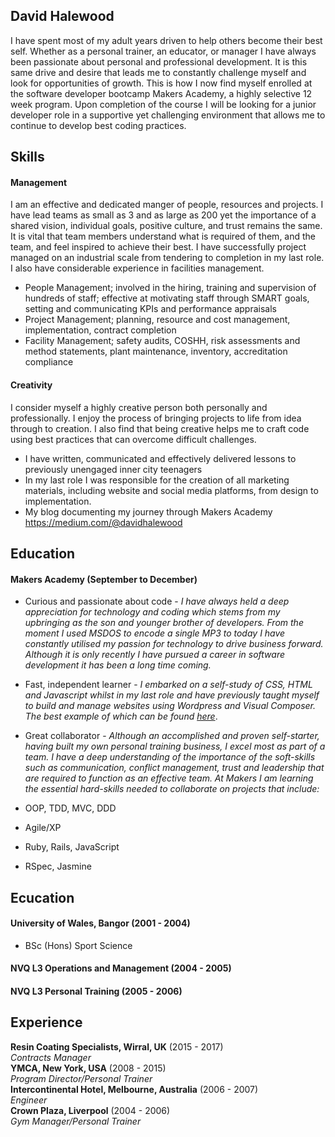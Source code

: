 ## David Halewood

I have spent most of my adult years driven to help others become their best self. Whether as a personal trainer, an educator, or manager I have always been passionate about personal and professional development. It is this same drive and desire that leads me to constantly challenge myself and look for opportunities of growth. This is how I now find myself enrolled at the software developer bootcamp Makers Academy, a highly selective 12 week program. Upon completion of the course I will be looking for a junior developer role in a supportive yet challenging environment that allows me to continue to develop best coding practices.

## Skills

#### Management

I am an effective and dedicated manger of people, resources and projects. I have lead teams as small as 3 and as large as 200 yet the importance of a shared vision, individual goals, positive culture, and trust remains the same. It is vital that team members understand what is required of them, and the team, and feel inspired to achieve their best. I have successfully project managed on an industrial scale from tendering to completion in my last role. I also have considerable experience in facilities management.

- People Management; involved in the hiring, training and supervision of hundreds of staff; effective at motivating staff through SMART goals, setting and communicating KPIs and performance appraisals
- Project Management; planning, resource and cost management, implementation, contract completion
- Facility Management; safety audits, COSHH, risk assessments and method statements, plant maintenance, inventory, accreditation compliance 

#### Creativity

I consider myself a highly creative person both personally and professionally. I enjoy the process of bringing projects to life from idea through to creation. I also find that being creative helps me to craft code using best practices that can overcome difficult challenges.

- I have written, communicated and effectively delivered lessons to previously unengaged inner city teenagers
- In my last role I was responsible for the creation of all marketing materials, including website and social media platforms, from design to implementation.
- My blog documenting my journey through Makers Academy https://medium.com/@davidhalewood

## Education

#### Makers Academy (September to December)

- Curious and passionate about code - *I have always held a deep appreciation for technology and coding which stems from my upbringing as the son and younger brother of developers. From the moment I used MSDOS to encode a single MP3 to today I have constantly utilised my passion for technology to drive business forward. Although it is only recently I have pursued a career in software development it has been a long time coming.*
- Fast, independent learner - *I embarked on a self-study of CSS, HTML and Javascript whilst in my last role and have previously taught myself to build and manage websites using Wordpress and Visual Composer. The best example of which can be found [here](www.resincoatingspecialists.com)*.
- Great collaborator - *Although an accomplished and proven self-starter, having built my own personal training business, I excel most as part of a team. I have a deep understanding of the importance of the soft-skills such as communication, conflict management, trust and leadership that are required to function as an effective team. At Makers I am learning the essential hard-skills needed to collaborate on projects that include:*

- OOP, TDD, MVC, DDD
- Agile/XP
- Ruby, Rails, JavaScript
- RSpec, Jasmine  

## Ecucation  

#### University of Wales, Bangor (2001 - 2004)

- BSc (Hons) Sport Science

#### NVQ L3 Operations and Management (2004 - 2005)
#### NVQ L3 Personal Training (2005 - 2006)

## Experience

**Resin Coating Specialists, Wirral, UK** (2015 - 2017)    
*Contracts Manager*  
**YMCA, New York, USA** (2008 - 2015)   
*Program Director/Personal Trainer*  
**Intercontinental Hotel, Melbourne, Australia** (2006 - 2007)  
*Engineer*  
**Crown Plaza, Liverpool** (2004 - 2006)  
*Gym Manager/Personal Trainer*
